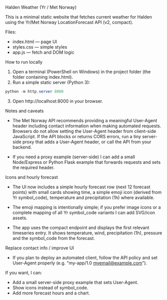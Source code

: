 Halden Weather (Yr / Met Norway)

This is a minimal static website that fetches current weather for Halden using the Yr/Met Norway LocationForecast API (v2, compact).

Files:
- index.html — page UI
- styles.css — simple styles
- app.js — fetch and DOM logic

How to run locally
1. Open a terminal (PowerShell on Windows) in the project folder (the folder containing index.html).
2. Run a simple static server (Python 3):

```powershell
python -m http.server 8000
```

3. Open http://localhost:8000 in your browser.

Notes and caveats
- The Met Norway API recommends providing a meaningful User-Agent header including contact information when making automated requests. Browsers do not allow setting the User-Agent header from client-side JavaScript. If the API blocks or returns CORS errors, run a tiny server-side proxy that adds a User-Agent header, or call the API from your backend.

- If you need a proxy example (server-side) I can add a small Node/Express or Python Flask example that forwards requests and sets the required header.

Icons and hourly forecast
- The UI now includes a simple hourly forecast row (next 12 forecast points) with small cards showing time, a simple emoji icon (derived from Yr symbol_code), temperature and precipitation (1h) where available.
- The emoji mapping is intentionally simple; if you prefer image icons or a complete mapping of all Yr symbol_code variants I can add SVG/icon assets.

- The app uses the compact endpoint and displays the first relevant timeseries entry. It shows temperature, wind, precipitation (1h), pressure and the symbol_code from the forecast.

Replace contact info / improve UI
- If you plan to deploy an automated client, follow the API policy and set User-Agent properly (e.g. "my-app/1.0 myemail@example.com").

If you want, I can:
- Add a small server-side proxy example that sets User-Agent.
- Show icons instead of symbol_code.
- Add more forecast hours and a chart.

